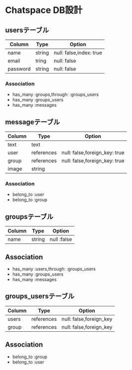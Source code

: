# Chatspace DB設計
## usersテーブル
|Column|Type|Option|
|------|----|------|
|name|string|null: false,index: true|
|email|tring|null: false|
|password|string|null: false|
### Association
- has_many :groups,through: :groups_users
- has_many :groups_users
- has_many :messages

## messageテーブル
|Column|Type|Option|
|------|----|------|
|text|text||
|user|references|null: false,foreign_key: true|
|group|references|null: false,foreign_key: true|
|image|string||
### Association
- belong_to :user
- belong_to :group

## groupsテーブル
|Column|Type|Option|
|------|----|------|
|name|string|null :false|
## Association
- has_many :users,through: :groups_users
- has_many :groups_users
- has_many :messages

## groups_usersテーブル
|Column|Type|Option|
|------|----|------|
|users|references|null: false,foreign_key|
|group|references|null: false,foreign_key|
## Association
- belong_to :group
- belong_to :user